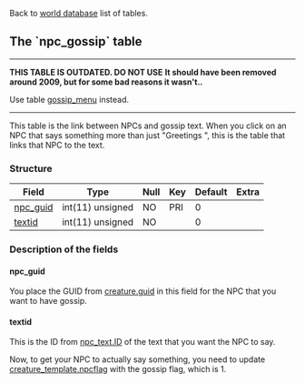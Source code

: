 Back to [world database](mangosdb_struct) list of tables.

The \`npc\_gossip\` table
-------------------------

------------------------------------------------------------------------

**THIS TABLE IS OUTDATED. DO NOT USE**
**It should have been removed around 2009, but for some bad reasons it wasn't..**

Use table [gossip\_menu](gossip_menu) instead.

------------------------------------------------------------------------

This table is the link between NPCs and gossip text. When you click on an NPC that says something more than just "Greetings ", this is the table that links that NPC to the text.

### Structure

| **Field**                        | **Type**         | **Null** | **Key** | **Default** | **Extra** |
|----------------------------------|------------------|----------|---------|-------------|-----------|
| [npc\_guid](Npc_gossip#npc_guid) | int(11) unsigned | NO       | PRI     | 0           |           |
| [textid](Npc_gossip#textid)      | int(11) unsigned | NO       |         | 0           |           |

### Description of the fields

#### npc\_guid

You place the GUID from [creature.guid](creature#guid) in this field for the NPC that you want to have gossip.

#### textid

This is the ID from [npc\_text.ID](npc_text#ID) of the text that you want the NPC to say.

Now, to get your NPC to actually say something, you need to update [creature\_template.npcflag](creature_template#npcflag) with the gossip flag, which is 1.
